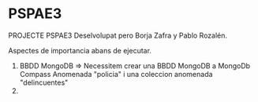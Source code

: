 # PSPAE3
PROJECTE PSPAE3 
Deselvolupat pero Borja Zafra y Pablo Rozalén. 

Aspectes de importancia abans de ejecutar. 

1. BBDD MongoDB => Necessitem crear una BBDD MongoDB a MongoDb Compass Anomenada "policia" i una coleccion anomenada "delincuentes"
2. 
